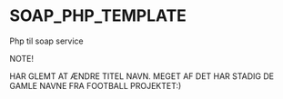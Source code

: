 # SOAP_PHP_TEMPLATE
Php til soap service

NOTE!

HAR GLEMT AT ÆNDRE TITEL NAVN. 
MEGET AF DET HAR STADIG DE GAMLE NAVNE FRA FOOTBALL PROJEKTET:)
